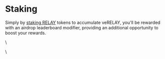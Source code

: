 # Staking

Simply by [staking RELAY](../how-to-use-relaychain/stake-relay.md) tokens to accumulate veRELAY, you'll be rewarded with an airdrop leaderboard modifier, providing an additional opportunity to boost your rewards.



\


\
